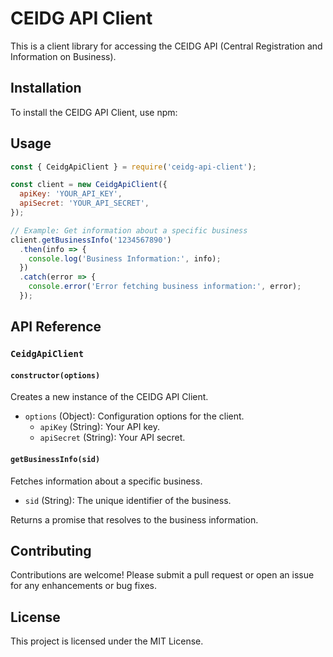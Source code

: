 # CEIDG API Client

This is a client library for accessing the CEIDG API (Central Registration and Information on Business).

## Installation

To install the CEIDG API Client, use npm:

<!-- ```bash
npm install ceidg-api-client
``` -->

## Usage

```javascript
const { CeidgApiClient } = require('ceidg-api-client');

const client = new CeidgApiClient({
  apiKey: 'YOUR_API_KEY',
  apiSecret: 'YOUR_API_SECRET',
});

// Example: Get information about a specific business
client.getBusinessInfo('1234567890')
  .then(info => {
    console.log('Business Information:', info);
  })
  .catch(error => {
    console.error('Error fetching business information:', error);
  });
```

## API Reference

### `CeidgApiClient`

#### `constructor(options)`

Creates a new instance of the CEIDG API Client.

- `options` (Object): Configuration options for the client.
  - `apiKey` (String): Your API key.
  - `apiSecret` (String): Your API secret.

#### `getBusinessInfo(sid)`

Fetches information about a specific business.

- `sid` (String): The unique identifier of the business.

Returns a promise that resolves to the business information.

## Contributing

Contributions are welcome! Please submit a pull request or open an issue for any enhancements or bug fixes.

## License

This project is licensed under the MIT License.